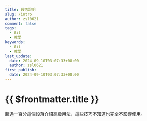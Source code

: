 ```yaml
---
title: 段落說明
slug: /intro
author: zsl0621
comment: false
tags:
  - Git
  - 教學
keywords:
  - Git
  - 教學
last_update:
  date: 2024-09-10T03:07:33+08:00
  author: zsl0621
first_publish:
  date: 2024-09-10T03:07:33+08:00
---
```


# {{ $frontmatter.title }}

超過一百分這個段落介紹高級用法，這些技巧不知道也完全不影響使用。

